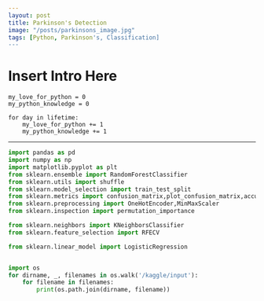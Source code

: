 ```yaml
---
layout: post
title: Parkinson's Detection
image: "/posts/parkinsons_image.jpg"
tags: [Python, Parkinson's, Classification]
---
```


# Insert Intro Here

```
my_love_for_python = 0
my_python_knowledge = 0

for day in lifetime:
    my_love_for_python += 1
    my_python_knowledge += 1
```


---

```python
import pandas as pd
import numpy as np
import matplotlib.pyplot as plt
from sklearn.ensemble import RandomForestClassifier
from sklearn.utils import shuffle
from sklearn.model_selection import train_test_split
from sklearn.metrics import confusion_matrix,plot_confusion_matrix,accuracy_score,precision_score,recall_score,f1_score
from sklearn.preprocessing import OneHotEncoder,MinMaxScaler
from sklearn.inspection import permutation_importance

from sklearn.neighbors import KNeighborsClassifier
from sklearn.feature_selection import RFECV

from sklearn.linear_model import LogisticRegression


import os
for dirname, _, filenames in os.walk('/kaggle/input'):
    for filename in filenames:
        print(os.path.join(dirname, filename))
```








<!-- Just so you really see how much I love Python, here is some code BUT with some colours for keywords & functionality!

```python
my_love_for_python = 0
my_python_knowledge = 0

for day in lifetime:
    my_love_for_python += 1
    my_python_knowledge += 1  
```

Here is an **unordered list** showing some things I love about Python

* For my work
    * Data Analysis
    * Data Visualisation
    * Machine Learning
* For fun
    * Deep Learning
    * Computer Vision
    * Projects about coffee

Here is an _ordered list_ showing some things I love about coffee

1. The smell
    1. Especially in the morning, but also at all times of the day!
2. The taste
3. The fact I can run the 100m in approx. 9 seconds after having 4 cups in quick succession

I love Python & Coffee so much, here is that picture from the top of my project AGAIN, but this time, in the BODY of my project!

![alt text](/img/posts/coffee_python.jpg "Coffee & Python - I love them!")

The above image is just linked to the actual file in my Github, but I could also link to images online, using the URL!

A line break, like this one below - helps me make sense of what I'm reading, especially when I've had so much coffee that my vision goes a little blurry

---

I could also add things to my project like links, tables, quotes, and HTML blocks - but I'm starting to get a cracking headache.  Must be coffee time.
 -->
<!-- <iframe width="1140" height="541.25" src="https://app.powerbi.com/reportEmbed?reportId=d678e41c-01d8-4402-8405-23b635476160&autoAuth=true&ctid=5ebbcbe0-fcd6-4376-b0ed-e060d29cb79e&config=eyJjbHVzdGVyVXJsIjoiaHR0cHM6Ly93YWJpLXVzLW5vcnRoLWNlbnRyYWwtcmVkaXJlY3QuYW5hbHlzaXMud2luZG93cy5uZXQvIn0%3D" frameborder="0" allowFullScreen="true"></iframe>
 -->

